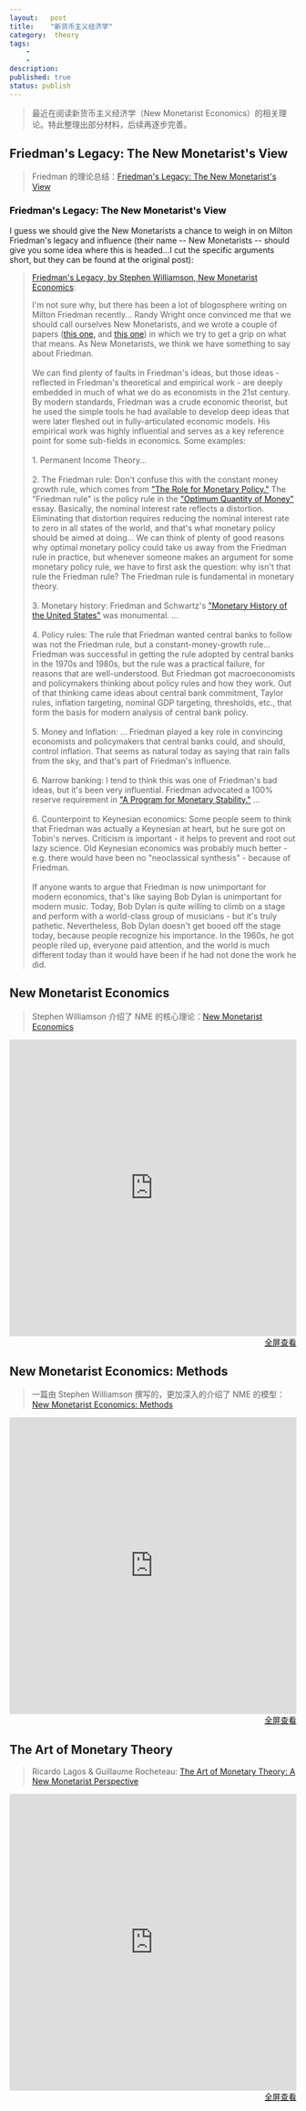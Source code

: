 ```yaml
---
layout:   post
title:    "新货币主义经济学"
category:  theory
tags:     
    -  
    -   
description: 
published: true
status: publish
---
```

 
> 最近在阅读新货币主义经济学（New Monetarist Economics）的相关理论。特此整理出部分材料，后续再逐步完善。
 
 
## Friedman's Legacy: The New Monetarist's View
 
> Friedman 的理论总结：[Friedman's Legacy: The New Monetarist's View](http://economistsview.typepad.com/economistsview/2013/08/friedmans-legacy-the-new-monetarists-view.html)
 
<h3 class="entry-header"><a href="http://economistsview.typepad.com/economistsview/2013/08/friedmans-legacy-the-new-monetarists-view.html" style="color: #000000; text-decoration:none">Friedman's Legacy: The New Monetarist's View</a></h3>
 
<p>I guess we should give the New Monetarists a chance to weigh in on Milton 
Friedman's legacy and influence (their name -- New Monetarists -- should give 
you some idea where this is headed...I cut the specific arguments short, but 
they can be found at the original post):</p>
 
<blockquote>
 
<a href="http://newmonetarism.blogspot.com/2013/08/friedmans-legacy.html">
	Friedman's Legacy, by Stephen Williamson, New Monetarist Economics</a>: 
 
I'm not sure why, but there has been a lot of blogosphere writing on Milton Friedman recently... Randy Wright once convinced me that we should call 
	ourselves New Monetarists, and we wrote a couple of papers (<a href="http://ideas.repec.org/h/eee/monchp/3-02.html">this 
	one,</a> and <a href="http://ideas.repec.org/p/fip/fedmsr/442.html">this one</a>) 
	in which we try to get a grip on what that means. As New Monetarists, we 
	think we have something to say about Friedman.<br>
	<br>
	We can find plenty of faults in Friedman's ideas, but those ideas - 
	reflected in Friedman's theoretical and empirical work - are deeply embedded 
	in much of what we do as economists in the 21st century. By modern 
	standards, Friedman was a crude economic theorist, but he used the simple 
	tools he had available to develop deep ideas that were later fleshed out in 
	fully-articulated economic models. His empirical work was highly influential 
	and serves as a key reference point for some sub-fields in economics. Some 
	examples:<br>
	<br>
	1. Permanent Income Theory...<br>
	<br>
	2. The Friedman rule: Don't confuse this with the constant money growth 
	rule, which comes from
	<a href="http://www.aeaweb.org/aer/top20/58.1.1-17.pdf">"The Role for 
	Monetary Policy."</a> The "Friedman rule" is the policy rule in the
	<a href="http://www.amazon.com/The-Optimum-Quantity-Money-Essays/dp/0202060306">
	"Optimum Quantity of Money"</a> essay. Basically, the nominal interest rate 
	reflects a distortion. Eliminating that distortion requires reducing the 
	nominal interest rate to zero in all states of the world, and that's what 
	monetary policy should be aimed at doing... We can think of plenty of good reasons why optimal monetary 
	policy could take us away from the Friedman rule in practice, but whenever 
	someone makes an argument for some monetary policy rule, we have to first 
	ask the question: why isn't that rule the Friedman rule? The Friedman rule 
	is fundamental in monetary theory.<br>
	<br>
	3. Monetary history: Friedman and Schwartz's
	<a href="http://www.amazon.com/books/dp/0691003548">"Monetary History of the 
	United States"</a> was monumental. ...<br>
	<br>
	4. Policy rules: The rule that Friedman wanted central banks to follow was 
	not the Friedman rule, but a constant-money-growth rule... Friedman was successful in getting the rule adopted by central 
	banks in the 1970s and 1980s, but the rule was a practical failure, for 
	reasons that are well-understood. But Friedman got macroeconomists and 
	policymakers thinking about policy rules and how they work. Out of that 
	thinking came ideas about central bank commitment, Taylor rules, inflation 
	targeting, nominal GDP targeting, thresholds, etc., that form the basis for 
	modern analysis of central bank policy.<br>
	<br>
	5. Money and Inflation: ... Friedman played a key role in convincing 
	economists and policymakers that central banks could, and should, control 
	inflation. That seems as natural today as saying that rain falls from the 
	sky, and that's part of Friedman's influence.<br>
	<br>
	6. Narrow banking: I tend to think this was one of Friedman's bad ideas, but 
	it's been very influential. Friedman advocated a 100% reserve requirement in
	<a href="http://www.amazon.com/A-Program-For-Monetary-Stability/dp/0823203719">
	"A Program for Monetary Stability."</a> ...<br>
	<br>
	6. Counterpoint to Keynesian economics: Some people seem to think that 
	Friedman was actually a Keynesian at heart, but he sure got on Tobin's 
	nerves. Criticism is important - it helps to prevent and root out lazy 
	science. Old Keynesian economics was probably much better - e.g. there would 
	have been no "neoclassical synthesis" - because of Friedman.<br>
	<br>
	If anyone wants to argue that Friedman is now unimportant for modern 
	economics, that's like saying Bob Dylan is unimportant for modern music. 
	Today, Bob Dylan is quite willing to climb on a stage and perform with a 
	world-class group of musicians - but it's truly pathetic. Nevertheless, Bob 
	Dylan doesn't get booed off the stage today, because people recognize his 
	importance. In the 1960s, he got people riled up, everyone paid attention, 
	and the world is much different today than it would have been if he had not 
	done the work he did.
</blockquote>
 
## New Monetarist Economics
 
> Stephen Williamson 介绍了 NME 的核心理论：[New Monetarist Economics](http://individual.utoronto.ca/zheli/E21.pdf)
 
 
<iframe src="http://individual.utoronto.ca/zheli/E21.pdf" 
style="width:100%; height:520px;" frameborder="0">
</iframe>
 
<p style="margin-top: 0px; text-align:right;">
<a target="_blank" 
href="http://individual.utoronto.ca/zheli/E21.pdf">
  全屏查看
</a>
</p>
 
## New Monetarist Economics: Methods
 
> 一篇由 Stephen Williamson 撰写的，更加深入的介绍了 NME 的模型：[New Monetarist Economics: Methods](https://research.stlouisfed.org/publications/review/10/07/Williamson.pdf)
 
<iframe src="https://research.stlouisfed.org/publications/review/10/07/Williamson.pdf" 
style="width:100%; height:520px;" frameborder="0">
</iframe>
 
<p style="margin-top: 0px; text-align:right;">
<a target="_blank" 
href="https://research.stlouisfed.org/publications/review/10/07/Williamson.pdf">
  全屏查看
</a>
</p>
 
 
 
## The Art of Monetary Theory
 
> Ricardo Lagos & Guillaume Rocheteau: [The Art of Monetary Theory: A New Monetarist Perspective](http://cemla.org/PDF/investigacion/other/2015-03-RandallWright.pdf)
 
<iframe src="http://cemla.org/PDF/investigacion/other/2015-03-RandallWright.pdf" 
style="width:100%; height:520px;" frameborder="0">
</iframe>
 
<p style="margin-top: 0px; text-align:right;">
<a target="_blank" 
href="http://cemla.org/PDF/investigacion/other/2015-03-RandallWright.pdf">
  全屏查看
</a>
</p>
 
 
